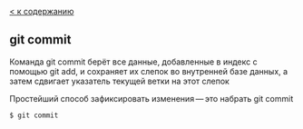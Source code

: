 [< к содержанию](./readme.md)

## **git commit**

Команда git commit берёт все данные, добавленные в индекс с помощью git add, и сохраняет их слепок во внутренней базе данных, а затем сдвигает указатель текущей ветки на этот слепок

Простейший способ зафиксировать изменения — это набрать git commit

    $ git commit
    